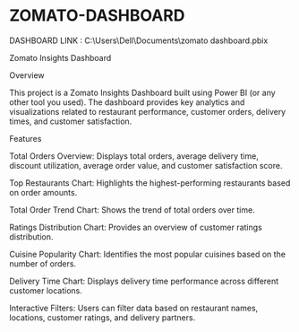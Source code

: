 # ZOMATO-DASHBOARD


DASHBOARD LINK : C:\Users\Dell\Documents\zomato dashboard.pbix


Zomato Insights Dashboard

Overview

This project is a Zomato Insights Dashboard built using Power BI (or any other tool you used). The dashboard provides key analytics and visualizations related to restaurant performance, customer orders, delivery times, and customer satisfaction.

Features

Total Orders Overview: Displays total orders, average delivery time, discount utilization, average order value, and customer satisfaction score.

Top Restaurants Chart: Highlights the highest-performing restaurants based on order amounts.

Total Order Trend Chart: Shows the trend of total orders over time.

Ratings Distribution Chart: Provides an overview of customer ratings distribution.

Cuisine Popularity Chart: Identifies the most popular cuisines based on the number of orders.

Delivery Time Chart: Displays delivery time performance across different customer locations.

Interactive Filters: Users can filter data based on restaurant names, locations, customer ratings, and delivery partners.

